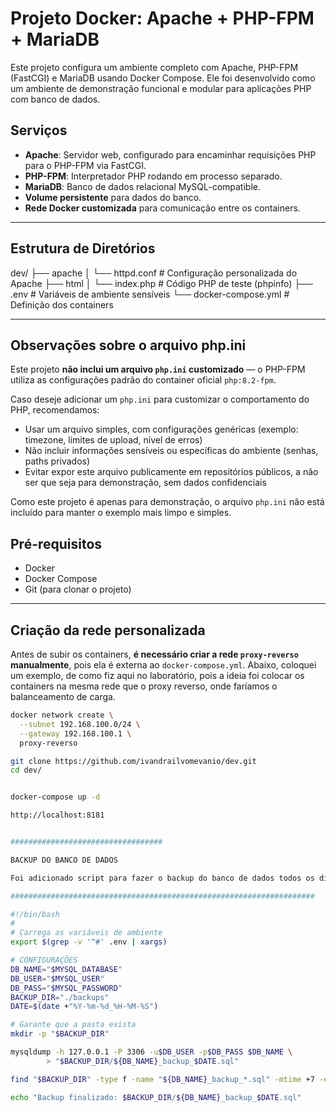 # Projeto Docker: Apache + PHP-FPM + MariaDB

Este projeto configura um ambiente completo com Apache, PHP-FPM (FastCGI) e MariaDB usando Docker Compose. Ele foi desenvolvido como um ambiente de demonstração funcional e modular para aplicações PHP com banco de dados.

## Serviços

- **Apache**: Servidor web, configurado para encaminhar requisições PHP para o PHP-FPM via FastCGI.
- **PHP-FPM**: Interpretador PHP rodando em processo separado.
- **MariaDB**: Banco de dados relacional MySQL-compatible.
- **Volume persistente** para dados do banco.
- **Rede Docker customizada** para comunicação entre os containers.

---

## Estrutura de Diretórios
dev/
├── apache
│ └── httpd.conf # Configuração personalizada do Apache
├── html
│ └── index.php # Código PHP de teste (phpinfo)
├── .env # Variáveis de ambiente sensíveis
└── docker-compose.yml # Definição dos containers


---

## Observações sobre o arquivo php.ini

Este projeto **não inclui um arquivo `php.ini` customizado** — o PHP-FPM utiliza as configurações padrão do container oficial `php:8.2-fpm`.

Caso deseje adicionar um `php.ini` para customizar o comportamento do PHP, recomendamos:

- Usar um arquivo simples, com configurações genéricas (exemplo: timezone, limites de upload, nível de erros)
- Não incluir informações sensíveis ou específicas do ambiente (senhas, paths privados)
- Evitar expor este arquivo publicamente em repositórios públicos, a não ser que seja para demonstração, sem dados confidenciais

Como este projeto é apenas para demonstração, o arquivo `php.ini` não está incluído para manter o exemplo mais limpo e simples.


## Pré-requisitos

- Docker
- Docker Compose
- Git (para clonar o projeto)

---

## Criação da rede personalizada

Antes de subir os containers, **é necessário criar a rede `proxy-reverso` manualmente**, pois ela é externa ao `docker-compose.yml`.
Abaixo, coloquei um exemplo, de como fiz aqui no laboratório, pois a ideia foi colocar os containers na mesma rede que o proxy reverso, onde faríamos o balanceamento de carga.

```bash
docker network create \
  --subnet 192.168.100.0/24 \
  --gateway 192.168.100.1 \
  proxy-reverso

git clone https://github.com/ivandrailvomevanio/dev.git
cd dev/


docker-compose up -d

http://localhost:8181


##################################

BACKUP DO BANCO DE DADOS

Foi adicionado script para fazer o backup do banco de dados todos os dias, às 18h e adicionado à crontab.

####################################################################

#!/bin/bash
#
# Carrega as variáveis de ambiente
export $(grep -v '^#' .env | xargs)

# CONFIGURAÇÕES
DB_NAME="$MYSQL_DATABASE"
DB_USER="$MYSQL_USER"
DB_PASS="$MYSQL_PASSWORD"
BACKUP_DIR="./backups"
DATE=$(date +"%Y-%m-%d_%H-%M-%S")

# Garante que a pasta exista
mkdir -p "$BACKUP_DIR"

mysqldump -h 127.0.0.1 -P 3306 -u$DB_USER -p$DB_PASS $DB_NAME \
	    > "$BACKUP_DIR/${DB_NAME}_backup_$DATE.sql"

find "$BACKUP_DIR" -type f -name "${DB_NAME}_backup_*.sql" -mtime +7 -exec rm {} \;

echo "Backup finalizado: $BACKUP_DIR/${DB_NAME}_backup_$DATE.sql"
